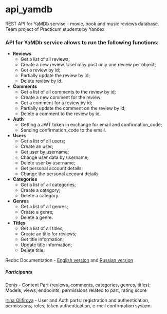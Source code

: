 # api_yamdb

<p> REST API for YaMDb servise - movie, book and music reviews database. Team project of Practicum students by Yandex </p>

<h3>API for YaMDb service allows to run the following functions:</h3>

<ul>
    <li><b>Reviews</b>
        <ul>
            <li>Get a list of all reviews;</li>
            <li>Create a new review. User may post only one review per object;</li>
            <li>Get a review by id;</li>
            <li>Partially update the review by id;</li>
            <li>Delete review by id.</li>
        </ul>
    </li>
    <li><b>Comments</b>
        <ul>
            <li>Get a list of all comments to the review by id;</li>
            <li>Create a new comment for the review;</li>
            <li>Get a comment for a review by id;</li>
            <li>Partially update the comment on the review by id;</li>
            <li>Delete a comment to the review by id.</li>
        </ul>
    </li>
    <li><b>Auth</b>
        <ul>
            <li>Getting a JWT token in exchange for email and confirmation_code;</li>
            <li>Sending confirmation_code to the email.</li>
        </ul>
    </li>    
    <li><b>Users</b>
        <ul>
            <li>Get a list of all users;</li>
            <li>Create an user;</li>
            <li>Get user by username;</li>
            <li>Change user data by username;</li>
            <li>Delete user by username;</li>
            <li>Get personal account details;</li>
            <li>Change the personal account details</li>
        </ul>
    </li>
    <li><b>Categories</b>
        <ul>
            <li>Get a list of all categories;</li>
            <li>Create a category;</li>
            <li>Delete a category.</li>
        </ul>
    </li>
    <li><b>Genres</b>
        <ul>
            <li>Get a list of all genres;</li>
            <li>Create a genre;</li>
            <li>Delete a genre.</li>
        </ul>
    </li>
    <li><b>Titles</b>
        <ul>
            <li>Get a list of all titles;</li>
            <li>Create an title for reviews;</li>
            <li>Get title information;</li>
            <li>Update title information;</li>
            <li>Delete title.</li>
        </ul>
    </li>
</ul>


<p>Redoc Documentation - <a href="https://github.com/olifirovai/api_yamdb/blob/master/static/redoc_en.yaml">English version</a> and <a href="https://github.com/olifirovai/api_yamdb/blob/master/static/redoc_ru.yaml">Russian version</a></p>
<p></p>


<h5>Participants</h5>
<p><a href="https://github.com/JackDaniels07">Denis</a> - Content Part (reviews, comments, categories, genres, titles): Models, views, endpoints, permissions related to part, rating score</p>
<p><a href="https://github.com/olifirovai">Irina Olifirova</a> - User and Auth parts: registration and authentication, permissions, roles, token authentication, e-mail confirmation system.</p>
